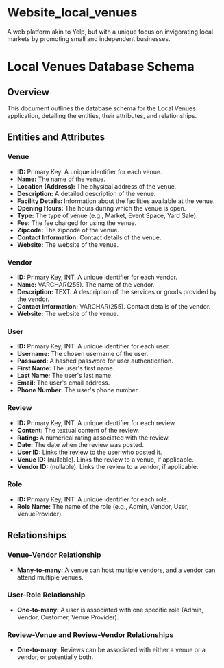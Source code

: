 # Website_local_venues

A web platform akin to Yelp, but with a unique focus on invigorating local markets by promoting small and independent
businesses. 

# Local Venues Database Schema

## Overview
This document outlines the database schema for the Local Venues application, detailing the entities, their attributes, and relationships.

## Entities and Attributes

### Venue
- **ID:** Primary Key. A unique identifier for each venue.
- **Name:**  The name of the venue.
- **Location (Address):**  The physical address of the venue.
- **Description:**  A detailed description of the venue.
- **Facility Details:** Information about the facilities available at the venue.
- **Opening Hours:** The hours during which the venue is open.
- **Type:** The type of venue (e.g., Market, Event Space, Yard Sale).
- **Fee:** The fee charged for using the venue.
- **Zipcode:** The zipcode of the venue.
- **Contact Information:**  Contact details of the venue.
- **Website:** The website of the venue.


### Vendor
- **ID:** Primary Key, INT. A unique identifier for each vendor.
- **Name:** VARCHAR(255). The name of the vendor.
- **Description:** TEXT. A description of the services or goods provided by the vendor.
- **Contact Information:** VARCHAR(255). Contact details of the vendor.
- **Website:** The website of the venue.

### User
- **ID:** Primary Key, INT. A unique identifier for each user.
- **Username:** The chosen username of the user.
- **Password:** A hashed password for user authentication.
- **First Name:** The user's first name.
- **Last Name:** The user's last name.
- **Email:** The user's email address.
- **Phone Number:** The user's phone number.

### Review
- **ID:** Primary Key, INT. A unique identifier for each review.
- **Content:** The textual content of the review.
- **Rating:**  A numerical rating associated with the review.
- **Date:** The date when the review was posted.
- **User ID:** Links the review to the user who posted it.
- **Venue ID:** (nullable). Links the review to a venue, if applicable.
- **Vendor ID:** (nullable). Links the review to a vendor, if applicable.

### Role
- **ID:** Primary Key, INT. A unique identifier for each role.
- **Role Name:**  The name of the role (e.g., Admin, Vendor, User, VenueProvider).

## Relationships

### Venue-Vendor Relationship
- **Many-to-many:** A venue can host multiple vendors, and a vendor can attend multiple venues.

### User-Role Relationship
- **One-to-many:** A user is associated with one specific role (Admin, Vendor, Customer, Venue Provider).

### Review-Venue and Review-Vendor Relationships
- **One-to-many:** Reviews can be associated with either a venue or a vendor, or potentially both.

